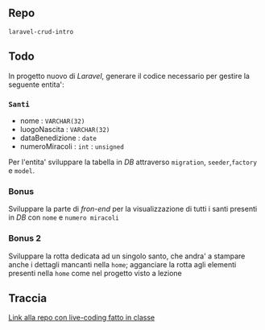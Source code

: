 ## Repo
`laravel-crud-intro`

## Todo
In progetto nuovo di *Laravel*, generare il codice necessario per gestire la seguente entita':

### `Santi`
- nome : `VARCHAR(32)`
- luogoNascita : `VARCHAR(32)`
- dataBenedizione : `date`
- numeroMiracoli : `int` : `unsigned`

Per l'entita' sviluppare la tabella in *DB* attraverso `migration`, `seeder`,`factory` e `model`.

### Bonus
Sviluppare la parte di *fron-end* per la visualizzazione di tutti i santi presenti in *DB* con `nome` e `numero miracoli`

### Bonus 2
Sviluppare la rotta dedicata ad un singolo santo, che andra' a stampare anche i dettagli mancanti nella `home`; agganciare la rotta agli elementi presenti nella `home` come nel progetto visto a lezione

## Traccia
[Link alla repo con live-coding fatto in classe](https://github.com/Guybrush3791/laravel-football)
